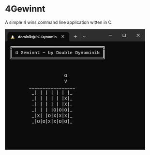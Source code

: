 # 4Gewinnt

A simple 4 wins command line application witten in C.

![Screenshot](4Wins-Screenshot.png)
